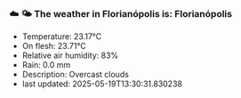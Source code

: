 ### ☁️ 🌤️  The weather in Florianópolis is: Florianópolis

- Temperature: 23.17°C
- On flesh: 23.71°C
- Relative air humidity: 83%
- Rain: 0.0 mm
- Description: Overcast clouds
- last updated: 2025-05-19T13:30:31.830238
